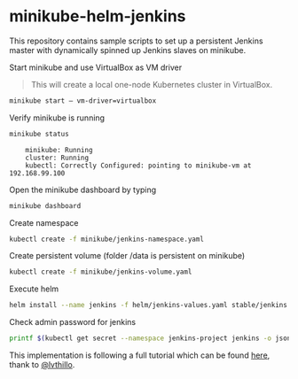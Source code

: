 # minikube-helm-jenkins

This repository contains sample scripts to set up a persistent Jenkins master with dynamically spinned up Jenkins slaves on minikube.

Start minikube and use VirtualBox as VM driver
> This will create a local one-node Kubernetes cluster in VirtualBox.

```bash
minikube start — vm-driver=virtualbox
```

Verify minikube is running

```bash
minikube status
```

```output
    minikube: Running
    cluster: Running
    kubectl: Correctly Configured: pointing to minikube-vm at 192.168.99.100
```

Open the minikube dashboard by typing

```bash
minikube dashboard
```

Create namespace

```bash
kubectl create -f minikube/jenkins-namespace.yaml
```

Create persistent volume (folder /data is persistent on minikube)

```bash
kubectl create -f minikube/jenkins-volume.yaml
```

Execute helm

```bash
helm install --name jenkins -f helm/jenkins-values.yaml stable/jenkins --namespace jenkins-project
```

Check admin password for jenkins

```bash
printf $(kubectl get secret --namespace jenkins-project jenkins -o jsonpath="{.data.jenkins-admin-password}" | base64 --decode);echo
```

This implementation is following a full tutorial which can be found [here](https://medium.com/@lvthillo/deploy-jenkins-with-dynamic-slaves-in-minikube-8aef5404e9c1), thank to [@lvthillo](https://itnext.io/@lvthillo).
